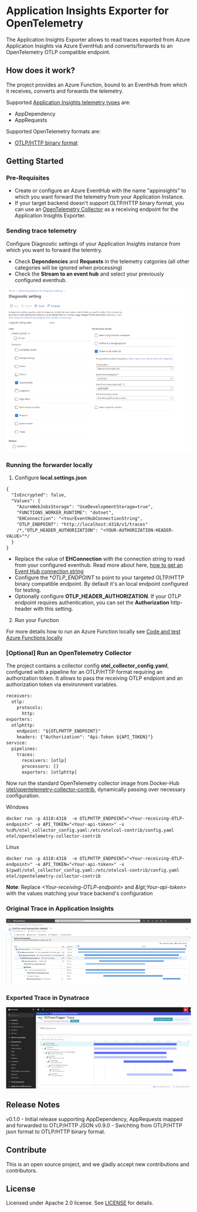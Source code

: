# Application Insights Exporter for OpenTelemetry

The Application Insights Exporter allows to read traces exported from Azure Application Insights via Azure EventHub and converts/forwards to an OpenTelemetry OTLP compatible endpoint. 

## How does it work?
The project provides an Azure Function, bound to an EventHub from which it receives, converts and forwards the telemetry. 

Supported [Application Insights telemetry types](https://learn.microsoft.com/en-us/azure/azure-monitor/app/data-model) are: 
* AppDependency
* AppRequests

Supported OpenTelemetry formats are: 
* [OTLP/HTTP binary format](https://opentelemetry.io/docs/reference/specification/protocol/otlp/#binary-protobuf-encoding)

## Getting Started

### Pre-Requisites
* Create or configure an Azure EventHub with the name "appinsights" to which you want forward the telemetry from your Application Instance. 
* If your target backend doesn't support OLTP/HTTP binary format, you can use an [OpenTelemetry Collector](https://opentelemetry.io/docs/collector/) as a receiving endpoint for the Application Insights Exporter. 

### Sending trace telemetry 
Configure Diagnostic settings of your Application Insights instance from which you want to forward the telemtry. 
* Check **Dependencies** and **Requests**  in the telemetry catgories (all other categories will be ignored when processing) 
* Check the **Stream to an event hub** and select your previously configured eventhub. 

![](ai-diagsettings.png)

### Running the forwarder locally
1. Configure **local.settings.json**
```
{
  "IsEncrypted": false,
  "Values": {
    "AzureWebJobsStorage": "UseDevelopmentStorage=true",
    "FUNCTIONS_WORKER_RUNTIME": "dotnet",
    "EHConnection": "<YourEventHubConnectionString",
    "OTLP_ENDPOINT": "http://localhost:4318/v1/traces"
    /*,"OTLP_HEADER_AUTHORIZATION": "<YOUR-AUTHORIZATION-HEADER-VALUE>"*/
  }
}
```
* Replace the value of **EHConnection** with the connection string to read from your configured eventhub. Read more about here, [how to get an Event Hub connection string](https://learn.microsoft.com/en-us/azure/event-hubs/event-hubs-get-connection-string)
* Configure the **OTLP_ENDPOINT* to point to your targeted OLTP/HTTP binary compatible endpoint. By default it's an local endpoint configured for testing. 
* Optionally configure **OTLP_HEADER_AUTHORIZATION**. If your OTLP endpoint requires authentication, you can set the **Authorization** http-header with this setting. 

2. Run your Function

For more details how to run an Azure Function locally see [Code and test Azure Functions locally](https://learn.microsoft.com/en-us/azure/azure-functions/functions-develop-local)

### [Optional] Run an OpenTelemetry Collector 
The project contains a collector config **otel_collector_config.yaml**, configured with a pipeline for an OTLP/HTTP format requiring an authorization token. It allows to pass the receiving OTLP endpiont and an authorization token via environment variables. 
```
receivers:
  otlp:
    protocols:
      http:
exporters:
  otlphttp:
    endpoint: "${OTLPHTTP_ENDPOINT}"
    headers: {"Authorization": "Api-Token ${API_TOKEN}"}
service:
  pipelines:
    traces:
      receivers: [otlp]
      processors: []
      exporters: [otlphttp]
```

Now run the standard OpenTelemetry collector image from Docker-Hub [otel/opentelemetry-collector-contrib](https://hub.docker.com/r/otel/opentelemetry-collector-contrib), dynamically passing over necessary configuration.

Windows
```
docker run -p 4318:4318  -e OTLPHTTP_ENDPOINT="<Your-receiving-OTLP-endpoint>" -e API_TOKEN="<Your-api-token>" -v %cd%/otel_collector_config.yaml:/etc/otelcol-contrib/config.yaml otel/opentelemetry-collector-contrib
```

Linux
```
docker run -p 4318:4318  -e OTLPHTTP_ENDPOINT="<Your-receiving-OTLP-endpoint>" -e API_TOKEN="<Your-api-token>" -v $(pwd)/otel_collector_config.yaml:/etc/otelcol-contrib/config.yaml otel/opentelemetry-collector-contrib
```

**Note**: Replace *&lt;Your-receiving-OTLP-endpoint&gt;* and *&lgt;Your-api-token&gt;* with the values matching your trace backend's configuration

### Original Trace in Application Insights
![](ai-trace.png)

### Exported Trace in Dynatrace
![](dt-trace.png)

## Release Notes
v0.1.0 - Initial release supporting AppDependency, AppRequests mapped and forwarded to OTLP/HTTP JSON
v0.9.0 - Swichting from OTLP/HTTP json format to OTLP/HTTP binary format. 

## Contribute
This is an open source project, and we gladly accept new contributions and contributors.  

## License
Licensed under Apache 2.0 license. See [LICENSE](LICENSE) for details.

